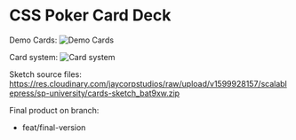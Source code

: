 # CSS Poker Card Deck

Demo Cards:
![Demo Cards](https://res.cloudinary.com/jaycorpstudios/image/upload/v1599863537/scalablepress/sp-university/cards_ne8zbk.jpg)

Card system:
![Card system](https://res.cloudinary.com/jaycorpstudios/image/upload/v1599863574/scalablepress/sp-university/Card_System_bjn5lu.jpg)

Sketch source files:
https://res.cloudinary.com/jaycorpstudios/raw/upload/v1599928157/scalablepress/sp-university/cards-sketch_bat9xw.zip

Final product on branch:
  * feat/final-version

